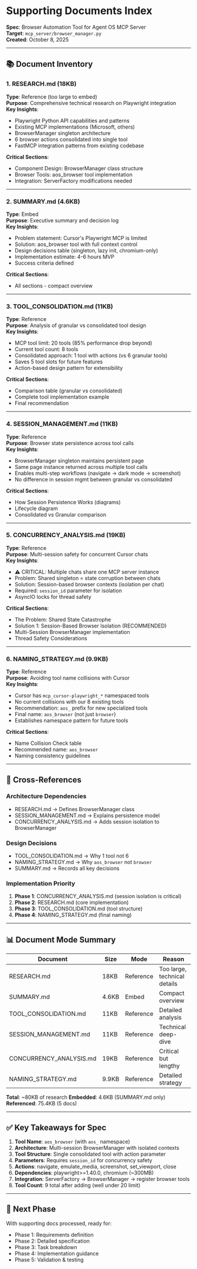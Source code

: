 # Supporting Documents Index

**Spec**: Browser Automation Tool for Agent OS MCP Server  
**Target**: `mcp_server/browser_manager.py`  
**Created**: October 8, 2025

---

## 📚 Document Inventory

### 1. RESEARCH.md (18KB)
**Type**: Reference (too large to embed)  
**Purpose**: Comprehensive technical research on Playwright integration  
**Key Insights**:
- Playwright Python API capabilities and patterns
- Existing MCP implementations (Microsoft, others)
- BrowserManager singleton architecture
- 6 browser actions consolidated into single tool
- FastMCP integration patterns from existing codebase

**Critical Sections**:
- Component Design: BrowserManager class structure
- Browser Tools: aos_browser tool implementation
- Integration: ServerFactory modifications needed

---

### 2. SUMMARY.md (4.6KB)
**Type**: Embed  
**Purpose**: Executive summary and decision log  
**Key Insights**:
- Problem statement: Cursor's Playwright MCP is limited
- Solution: aos_browser tool with full context control
- Design decisions table (singleton, lazy init, chromium-only)
- Implementation estimate: 4-6 hours MVP
- Success criteria defined

**Critical Sections**:
- All sections - compact overview

---

### 3. TOOL_CONSOLIDATION.md (11KB)
**Type**: Reference  
**Purpose**: Analysis of granular vs consolidated tool design  
**Key Insights**:
- MCP tool limit: 20 tools (85% performance drop beyond)
- Current tool count: 8 tools
- Consolidated approach: 1 tool with actions (vs 6 granular tools)
- Saves 5 tool slots for future features
- Action-based design pattern for extensibility

**Critical Sections**:
- Comparison table (granular vs consolidated)
- Complete tool implementation example
- Final recommendation

---

### 4. SESSION_MANAGEMENT.md (11KB)
**Type**: Reference  
**Purpose**: Browser state persistence across tool calls  
**Key Insights**:
- BrowserManager singleton maintains persistent page
- Same page instance returned across multiple tool calls
- Enables multi-step workflows (navigate → dark mode → screenshot)
- No difference in session mgmt between granular vs consolidated

**Critical Sections**:
- How Session Persistence Works (diagrams)
- Lifecycle diagram
- Consolidated vs Granular comparison

---

### 5. CONCURRENCY_ANALYSIS.md (19KB)
**Type**: Reference  
**Purpose**: Multi-session safety for concurrent Cursor chats  
**Key Insights**:
- ⚠️ CRITICAL: Multiple chats share one MCP server instance
- Problem: Shared singleton = state corruption between chats
- Solution: Session-based browser contexts (isolation per chat)
- Required: `session_id` parameter for isolation
- AsyncIO locks for thread safety

**Critical Sections**:
- The Problem: Shared State Catastrophe
- Solution 1: Session-Based Browser Isolation (RECOMMENDED)
- Multi-Session BrowserManager implementation
- Thread Safety Considerations

---

### 6. NAMING_STRATEGY.md (9.9KB)
**Type**: Reference  
**Purpose**: Avoiding tool name collisions with Cursor  
**Key Insights**:
- Cursor has `mcp_cursor-playwright_*` namespaced tools
- No current collisions with our 8 existing tools
- Recommendation: `aos_` prefix for new specialized tools
- Final name: `aos_browser` (not just `browser`)
- Establishes namespace pattern for future tools

**Critical Sections**:
- Name Collision Check table
- Recommended name: `aos_browser`
- Naming consistency guidelines

---

## 🔗 Cross-References

### Architecture Dependencies
- RESEARCH.md → Defines BrowserManager class
- SESSION_MANAGEMENT.md → Explains persistence model
- CONCURRENCY_ANALYSIS.md → Adds session isolation to BrowserManager

### Design Decisions
- TOOL_CONSOLIDATION.md → Why 1 tool not 6
- NAMING_STRATEGY.md → Why `aos_browser` not `browser`
- SUMMARY.md → Records all key decisions

### Implementation Priority
1. **Phase 1**: CONCURRENCY_ANALYSIS.md (session isolation is critical)
2. **Phase 2**: RESEARCH.md (core implementation)
3. **Phase 3**: TOOL_CONSOLIDATION.md (tool structure)
4. **Phase 4**: NAMING_STRATEGY.md (final naming)

---

## 📊 Document Mode Summary

| Document | Size | Mode | Reason |
|----------|------|------|--------|
| RESEARCH.md | 18KB | Reference | Too large, technical details |
| SUMMARY.md | 4.6KB | Embed | Compact overview |
| TOOL_CONSOLIDATION.md | 11KB | Reference | Detailed analysis |
| SESSION_MANAGEMENT.md | 11KB | Reference | Technical deep-dive |
| CONCURRENCY_ANALYSIS.md | 19KB | Reference | Critical but lengthy |
| NAMING_STRATEGY.md | 9.9KB | Reference | Detailed strategy |

**Total**: ~80KB of research
**Embedded**: 4.6KB (SUMMARY.md only)
**Referenced**: 75.4KB (5 docs)

---

## ✅ Key Takeaways for Spec

1. **Tool Name**: `aos_browser` (with `aos_` namespace)
2. **Architecture**: Multi-session BrowserManager with isolated contexts
3. **Tool Structure**: Single consolidated tool with action parameter
4. **Parameters**: Requires `session_id` for concurrency safety
5. **Actions**: navigate, emulate_media, screenshot, set_viewport, close
6. **Dependencies**: playwright>=1.40.0, chromium (~300MB)
7. **Integration**: ServerFactory → BrowserManager → register browser tools
8. **Tool Count**: 9 total after adding (well under 20 limit)

---

## 🎯 Next Phase

With supporting docs processed, ready for:
- Phase 1: Requirements definition
- Phase 2: Detailed specification
- Phase 3: Task breakdown
- Phase 4: Implementation guidance
- Phase 5: Validation & testing

